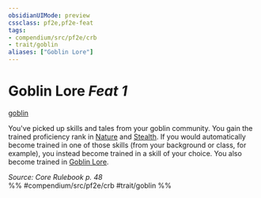 ```yaml
---
obsidianUIMode: preview
cssclass: pf2e,pf2e-feat
tags:
- compendium/src/pf2e/crb
- trait/goblin
aliases: ["Goblin Lore"]
---
```

# Goblin Lore  *Feat 1*  
[goblin](../../rules/traits/goblin.md)  


You've picked up skills and tales from your goblin community. You gain the trained proficiency rank in [Nature](../skills.md#Nature) and [Stealth](../skills.md#Stealth). If you would automatically become trained in one of those skills (from your background or class, for example), you instead become trained in a skill of your choice. You also become trained in [Goblin Lore](../skills.md#Lore).

*Source: Core Rulebook p. 48*  
%% #compendium/src/pf2e/crb #trait/goblin %%